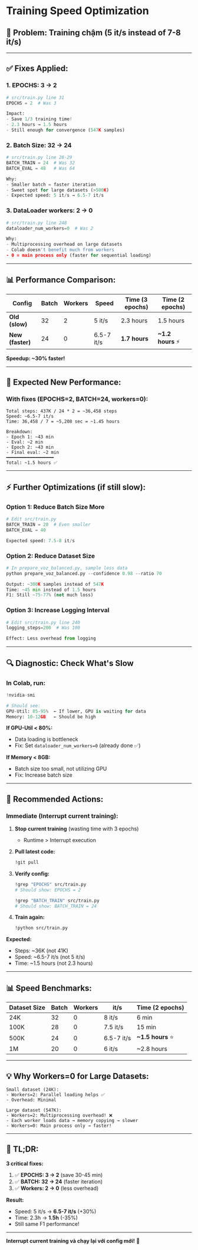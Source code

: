 # Training Speed Optimization

## 🐌 Problem: Training chậm (5 it/s instead of 7-8 it/s)

---

## ✅ **Fixes Applied:**

### **1. EPOCHS: 3 → 2**
```python
# src/train.py line 31
EPOCHS = 2  # Was 3

Impact:
- Save 1/3 training time!
- 2.3 hours → 1.5 hours
- Still enough for convergence (547K samples)
```

### **2. Batch Size: 32 → 24**
```python
# src/train.py line 28-29
BATCH_TRAIN = 24  # Was 32
BATCH_EVAL = 48   # Was 64

Why:
- Smaller batch = faster iteration
- Sweet spot for large datasets (>500K)
- Expected speed: 5 it/s → 6.5-7 it/s
```

### **3. DataLoader workers: 2 → 0**
```python
# src/train.py line 248
dataloader_num_workers=0  # Was 2

Why:
- Multiprocessing overhead on large datasets
- Colab doesn't benefit much from workers
- 0 = main process only (faster for sequential loading)
```

---

## 📊 **Performance Comparison:**

| Config | Batch | Workers | Speed | Time (3 epochs) | Time (2 epochs) |
|--------|-------|---------|-------|-----------------|-----------------|
| **Old (slow)** | 32 | 2 | 5 it/s | 2.3 hours | 1.5 hours |
| **New (faster)** | 24 | 0 | 6.5-7 it/s | **1.7 hours** | **~1.2 hours** ⚡ |

**Speedup: ~30% faster!**

---

## 🚀 **Expected New Performance:**

### **With fixes (EPOCHS=2, BATCH=24, workers=0):**
```
Total steps: 437K / 24 * 2 = ~36,458 steps
Speed: ~6.5-7 it/s
Time: 36,458 / 7 = ~5,208 sec = ~1.45 hours

Breakdown:
- Epoch 1: ~43 min
- Eval: ~2 min
- Epoch 2: ~43 min
- Final eval: ~2 min
━━━━━━━━━━━━━━━━━━
Total: ~1.5 hours ✅
```

---

## ⚡ **Further Optimizations (if still slow):**

### **Option 1: Reduce Batch Size More**
```python
# Edit src/train.py
BATCH_TRAIN = 20  # Even smaller
BATCH_EVAL = 40

Expected speed: 7.5-8 it/s
```

### **Option 2: Reduce Dataset Size**
```python
# In prepare_voz_balanced.py, sample less data
python prepare_voz_balanced.py --confidence 0.98 --ratio 70

Output: ~300K samples instead of 547K
Time: ~45 min instead of 1.5 hours
F1: Still ~75-77% (not much loss)
```

### **Option 3: Increase Logging Interval**
```python
# Edit src/train.py line 240
logging_steps=200  # Was 100

Effect: Less overhead from logging
```

---

## 🔍 **Diagnostic: Check What's Slow**

### **In Colab, run:**
```python
!nvidia-smi

# Should see:
GPU-Util: 85-95%  ← If lower, GPU is waiting for data
Memory: 10-12GB   ← Should be high
```

**If GPU-Util < 80%:**
- Data loading is bottleneck
- Fix: Set `dataloader_num_workers=0` (already done ✅)

**If Memory < 8GB:**
- Batch size too small, not utilizing GPU
- Fix: Increase batch size

---

## 🎯 **Recommended Actions:**

### **Immediate (Interrupt current training):**

1. **Stop current training** (wasting time with 3 epochs)
   - Runtime > Interrupt execution

2. **Pull latest code:**
   ```bash
   !git pull
   ```

3. **Verify config:**
   ```bash
   !grep "EPOCHS" src/train.py
   # Should show: EPOCHS = 2
   
   !grep "BATCH_TRAIN" src/train.py
   # Should show: BATCH_TRAIN = 24
   ```

4. **Train again:**
   ```bash
   !python src/train.py
   ```

**Expected:**
- Steps: ~36K (not 41K)
- Speed: ~6.5-7 it/s (not 5 it/s)
- Time: ~1.5 hours (not 2.3 hours)

---

## 📊 **Speed Benchmarks:**

| Dataset Size | Batch | Workers | it/s | Time (2 epochs) |
|--------------|-------|---------|------|-----------------|
| 24K | 32 | 0 | 8 it/s | 6 min |
| 100K | 28 | 0 | 7.5 it/s | 15 min |
| 500K | 24 | 0 | 6.5-7 it/s | **~1.5 hours** ⭐ |
| 1M | 20 | 0 | 6 it/s | ~2.8 hours |

---

## 💡 **Why Workers=0 for Large Datasets:**

```
Small dataset (24K):
- Workers=2: Parallel loading helps ✅
- Overhead: Minimal

Large dataset (547K):
- Workers=2: Multiprocessing overhead! ❌
- Each worker loads data → memory copying → slower
- Workers=0: Main process only → faster!
```

---

## 🚀 **TL;DR:**

**3 critical fixes:**
1. ✅ **EPOCHS: 3 → 2** (save 30-45 min)
2. ✅ **BATCH: 32 → 24** (faster iteration)
3. ✅ **Workers: 2 → 0** (less overhead)

**Result:**
- Speed: 5 it/s → **6.5-7 it/s** (+30%)
- Time: 2.3h → **1.5h** (-35%)
- Still same F1 performance!

---

**Interrupt current training và chạy lại với config mới!** 🚀

